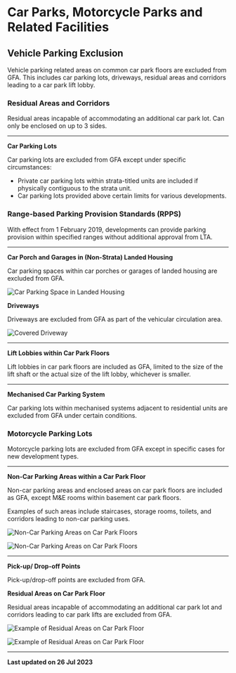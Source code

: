 # Car Parks, Motorcycle Parks and Related Facilities

## Vehicle Parking Exclusion
Vehicle parking related areas on common car park floors are excluded from GFA. This includes car parking lots, driveways, residual areas and corridors leading to a car park lift lobby.

### Residual Areas and Corridors
Residual areas incapable of accommodating an additional car park lot.
Can only be enclosed on up to 3 sides.

---

**Car Parking Lots**

Car parking lots are excluded from GFA except under specific circumstances:

- Private car parking lots within strata-titled units are included if physically contiguous to the strata unit.
- Car parking lots provided above certain limits for various developments.

### Range-based Parking Provision Standards (RPPS)
With effect from 1 February 2019, developments can provide parking provision within specified ranges without additional approval from LTA.

---

**Car Porch and Garages in (Non-Strata) Landed Housing**

Car parking spaces within car porches or garages of landed housing are excluded from GFA.

![Car Parking Space in Landed Housing](https://www.ura.gov.sg/-/media/Corporate/Guidelines/Development-control/GFA/GFA-68-Car-Porch-in-Landed-Housing_final.jpg?h=549&w=1000)

**Driveways**

Driveways are excluded from GFA as part of the vehicular circulation area.

![Covered Driveway](https://www.ura.gov.sg/-/media/Corporate/Guidelines/Development-control/GFA/GFA-34-Covered-driveway-n-leftover-landscaped-areas_final.jpg?h=779&w=1000)

---

**Lift Lobbies within Car Park Floors**

Lift lobbies in car park floors are included as GFA, limited to the size of the lift shaft or the actual size of the lift lobby, whichever is smaller.

---

**Mechanised Car Parking System**

Car parking lots within mechanised systems adjacent to residential units are excluded from GFA under certain conditions.

### Motorcycle Parking Lots
Motorcycle parking lots are excluded from GFA except in specific cases for new development types.

---

**Non-Car Parking Areas within a Car Park Floor**

Non-car parking areas and enclosed areas on car park floors are included as GFA, except M&E rooms within basement car park floors.

Examples of such areas include staircases, storage rooms, toilets, and corridors leading to non-car parking uses.

![Non-Car Parking Areas on Car Park Floors](https://www.ura.gov.sg/-/media/Corporate/Guidelines/Development-control/GFA/GFA-31-Car-Park-Floors-Integrated-with-Other-Usesv501-final.jpg?h=2603&w=auto)

![Non-Car Parking Areas on Car Park Floors](https://www.ura.gov.sg/-/media/Corporate/Guidelines/Development-control/GFA/GFA-32-Corridors-from-car-park-on-mixed-use-floorsv501-amend-colour.jpg)

---

**Pick-up/ Drop-off Points**

Pick-up/drop-off points are excluded from GFA.

**Residual Areas on Car Park Floor**

Residual areas incapable of accommodating an additional car park lot and corridors leading to car park lifts are excluded from GFA.

![Example of Residual Areas on Car Park Floor](https://www.ura.gov.sg/-/media/Corporate/Guidelines/Development-control/GFA/GFA-30A-car-park-residual-spaces_columns.jpg?h=523&w=800)

![Example of Residual Areas on Car Park Floor](https://www.ura.gov.sg/-/media/Corporate/Guidelines/Development-control/GFA/GFA-30B-car-park-residual-spaces_columns.jpg?h=503&w=800)

---

**Last updated on 26 Jul 2023**
